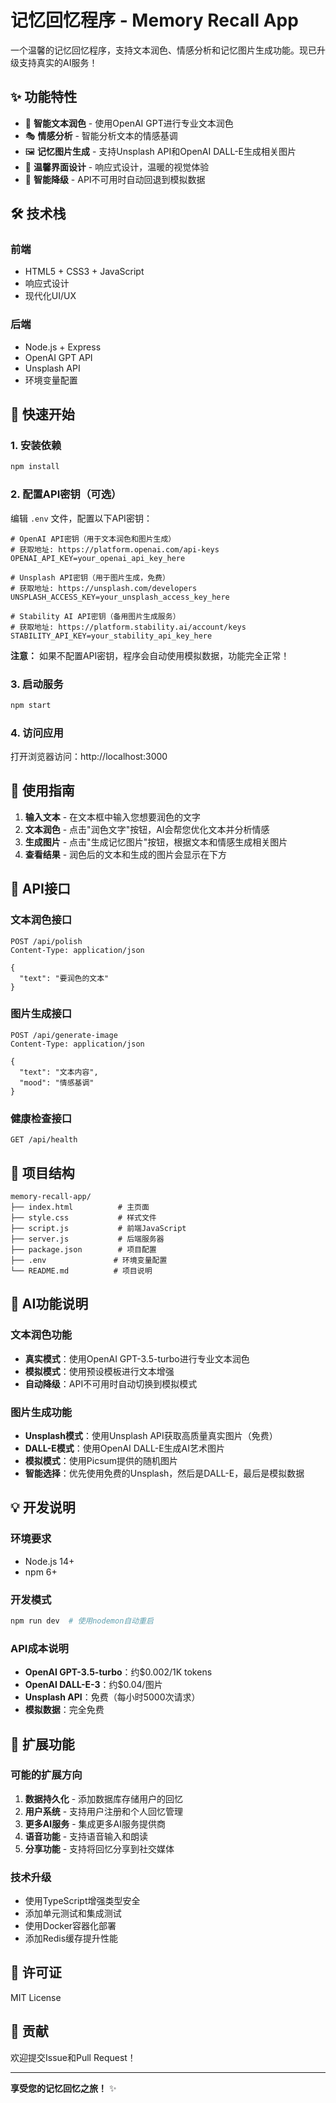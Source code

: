 # 记忆回忆程序 - Memory Recall App

一个温馨的记忆回忆程序，支持文本润色、情感分析和记忆图片生成功能。现已升级支持真实的AI服务！

## ✨ 功能特性

- 📝 **智能文本润色** - 使用OpenAI GPT进行专业文本润色
- 🎭 **情感分析** - 智能分析文本的情感基调
- 🖼️ **记忆图片生成** - 支持Unsplash API和OpenAI DALL-E生成相关图片
- 🎨 **温馨界面设计** - 响应式设计，温暖的视觉体验
- 🔄 **智能降级** - API不可用时自动回退到模拟数据

## 🛠️ 技术栈

### 前端
- HTML5 + CSS3 + JavaScript
- 响应式设计
- 现代化UI/UX

### 后端
- Node.js + Express
- OpenAI GPT API
- Unsplash API
- 环境变量配置

## 🚀 快速开始

### 1. 安装依赖
```bash
npm install
```

### 2. 配置API密钥（可选）
编辑 `.env` 文件，配置以下API密钥：

```env
# OpenAI API密钥（用于文本润色和图片生成）
# 获取地址: https://platform.openai.com/api-keys
OPENAI_API_KEY=your_openai_api_key_here

# Unsplash API密钥（用于图片生成，免费）
# 获取地址: https://unsplash.com/developers
UNSPLASH_ACCESS_KEY=your_unsplash_access_key_here

# Stability AI API密钥（备用图片生成服务）
# 获取地址: https://platform.stability.ai/account/keys
STABILITY_API_KEY=your_stability_api_key_here
```

**注意：** 如果不配置API密钥，程序会自动使用模拟数据，功能完全正常！

### 3. 启动服务
```bash
npm start
```

### 4. 访问应用
打开浏览器访问：http://localhost:3000

## 📖 使用指南

1. **输入文本** - 在文本框中输入您想要润色的文字
2. **文本润色** - 点击"润色文字"按钮，AI会帮您优化文本并分析情感
3. **生成图片** - 点击"生成记忆图片"按钮，根据文本和情感生成相关图片
4. **查看结果** - 润色后的文本和生成的图片会显示在下方

## 🔧 API接口

### 文本润色接口
```
POST /api/polish
Content-Type: application/json

{
  "text": "要润色的文本"
}
```

### 图片生成接口
```
POST /api/generate-image
Content-Type: application/json

{
  "text": "文本内容",
  "mood": "情感基调"
}
```

### 健康检查接口
```
GET /api/health
```

## 📁 项目结构

```
memory-recall-app/
├── index.html          # 主页面
├── style.css           # 样式文件
├── script.js           # 前端JavaScript
├── server.js           # 后端服务器
├── package.json        # 项目配置
├── .env               # 环境变量配置
└── README.md          # 项目说明
```

## 🔄 AI功能说明

### 文本润色功能
- **真实模式**：使用OpenAI GPT-3.5-turbo进行专业文本润色
- **模拟模式**：使用预设模板进行文本增强
- **自动降级**：API不可用时自动切换到模拟模式

### 图片生成功能
- **Unsplash模式**：使用Unsplash API获取高质量真实图片（免费）
- **DALL-E模式**：使用OpenAI DALL-E生成AI艺术图片
- **模拟模式**：使用Picsum提供的随机图片
- **智能选择**：优先使用免费的Unsplash，然后是DALL-E，最后是模拟数据

## 💡 开发说明

### 环境要求
- Node.js 14+
- npm 6+

### 开发模式
```bash
npm run dev  # 使用nodemon自动重启
```

### API成本说明
- **OpenAI GPT-3.5-turbo**：约$0.002/1K tokens
- **OpenAI DALL-E-3**：约$0.04/图片
- **Unsplash API**：免费（每小时5000次请求）
- **模拟数据**：完全免费

## 🔮 扩展功能

### 可能的扩展方向
1. **数据持久化** - 添加数据库存储用户的回忆
2. **用户系统** - 支持用户注册和个人回忆管理
3. **更多AI服务** - 集成更多AI服务提供商
4. **语音功能** - 支持语音输入和朗读
5. **分享功能** - 支持将回忆分享到社交媒体

### 技术升级
- 使用TypeScript增强类型安全
- 添加单元测试和集成测试
- 使用Docker容器化部署
- 添加Redis缓存提升性能

## 📄 许可证

MIT License

## 🤝 贡献

欢迎提交Issue和Pull Request！

---

**享受您的记忆回忆之旅！** ✨
